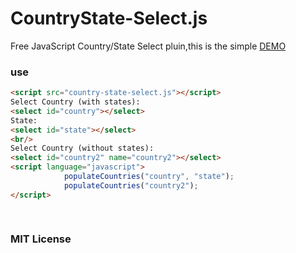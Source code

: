 CountryState-Select.js
===================

Free JavaScript Country/State Select pluin,this is the simple
[DEMO](http://www.myqianlan.com/country-state-select.js/)

### use

```html
<script src="country-state-select.js"></script>
Select Country (with states):
<select id="country"></select>
State:
<select id="state"></select>
<br/>
Select Country (without states):
<select id="country2" name="country2"></select>
<script language="javascript">
            populateCountries("country", "state");
            populateCountries("country2");
</script>

        
```
### MIT License


